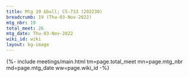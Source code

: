 ```yaml
---
title: Mtg 19 &bull; CS-733 (202230)
breadcrumb: 19 (Thu-03-Nov-2022)
mtg_nbr: 19
total_meet: 26
mtg_date: Thu-03-Nov-2022
wiki_id: wiki
layout: bg-image
---
```


{%- include meetings/main.html
    tm=page.total_meet
    mn=page.mtg_nbr
    md=page.mtg_date
    ww=page.wiki_id
-%}

